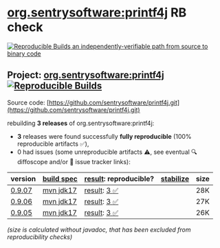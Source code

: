 [org.sentrysoftware:printf4j](https://central.sonatype.com/artifact/org.sentrysoftware/printf4j/versions) RB check
=======

[![Reproducible Builds](https://reproducible-builds.org/images/logos/rb.svg) an independently-verifiable path from source to binary code](https://reproducible-builds.org/)

## Project: [org.sentrysoftware:printf4j](https://central.sonatype.com/artifact/org.sentrysoftware/printf4j/versions) [![Reproducible Builds](https://img.shields.io/endpoint?url=https://raw.githubusercontent.com/jvm-repo-rebuild/reproducible-central/master/content/org/sentrysoftware/printf4j/badge.json)](https://github.com/jvm-repo-rebuild/reproducible-central/blob/master/content/org/sentrysoftware/printf4j/README.md)

Source code: [https://github.com/sentrysoftware/printf4j.git](https://github.com/sentrysoftware/printf4j.git)

rebuilding **3 releases** of org.sentrysoftware:printf4j:
- **3** releases were found successfully **fully reproducible** (100% reproducible artifacts :white_check_mark:),
- 0 had issues (some unreproducible artifacts :warning:, see eventual :mag: diffoscope and/or :memo: issue tracker links):

| version | [build spec](/BUILDSPEC.md) | [result](https://reproducible-builds.org/docs/jvm/): reproducible? | [stabilize](https://github.com/google/oss-rebuild/blob/main/cmd/stabilize/README.md) | size |
| -- | --------- | ------ | ------ | -- |
| [0.9.07](https://central.sonatype.com/artifact/org.sentrysoftware/printf4j/0.9.07/pom) | [mvn jdk17](printf4j-0.9.07.buildspec) | [result](printf4j-0.9.07.buildinfo): [3 :white_check_mark: ](printf4j-0.9.07.buildcompare) | | 28K |
| [0.9.06](https://central.sonatype.com/artifact/org.sentrysoftware/printf4j/0.9.06/pom) | [mvn jdk17](printf4j-0.9.06.buildspec) | [result](printf4j-0.9.06.buildinfo): [3 :white_check_mark: ](printf4j-0.9.06.buildcompare) | | 27K |
| [0.9.05](https://central.sonatype.com/artifact/org.sentrysoftware/printf4j/0.9.05/pom) | [mvn jdk17](printf4j-0.9.05.buildspec) | [result](printf4j-0.9.05.buildinfo): [3 :white_check_mark: ](printf4j-0.9.05.buildcompare) | | 26K |

<i>(size is calculated without javadoc, that has been excluded from reproducibility checks)</i>
